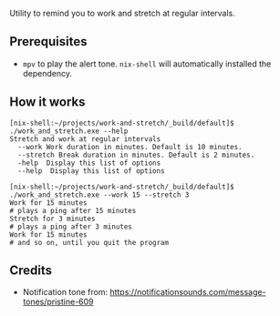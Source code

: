 Utility to remind you to work and stretch at regular intervals.

## Prerequisites

- `mpv` to play the alert tone. `nix-shell` will automatically installed the dependency.

## How it works

```
[nix-shell:~/projects/work-and-stretch/_build/default]$ ./work_and_stretch.exe --help
Stretch and work at regular intervals
  --work Work duration in minutes. Default is 10 minutes.
  --stretch Break duration in minutes. Default is 2 minutes.
  -help  Display this list of options
  --help  Display this list of options
  
[nix-shell:~/projects/work-and-stretch/_build/default]$ ./work_and_stretch.exe --work 15 --stretch 3
Work for 15 minutes
# plays a ping after 15 minutes
Stretch for 3 minutes
# plays a ping after 3 minutes
Work for 15 minutes
# and so on, until you quit the program
```

## Credits

- Notification tone from: https://notificationsounds.com/message-tones/pristine-609
